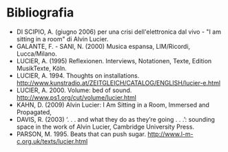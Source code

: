 # Bibliografia

- DI SCIPIO, A. (giugno 2006) per una crisi dell'elettronica dal vivo - "I am sitting in a room" di Alvin Lucier.
- GALANTE, F. - SANI, N. (2000) Musica espansa, LIM/Ricordi, Lucca/Milano.
- LUCIER, A. (1995) Reflexionen. Interviews, Notationen, Texte, Edition MusikTexte, Köln.
- LUCIER, A. 1994. Thoughts on installations. http://www.kunstradio.at/ZEITGLEICH/CATALOG/ENGLISH/lucier-e.html
- LUCIER, A. 2000. Volume: bed of sound. http://www.ps1.org/cut/volume/lucier.html
- KAHN, D. (2009) Alvin Lucier: I Am Sitting in a Room, Immersed and Propagated,
- DAVIS, R. (2003) ‘. . . and what they do as they’re going . . .’: sounding space in the work of Alvin Lucier, Cambridge University Press.
- PARSON, M. 1995. Beats that can push sugar. http://www.l-m-c.org.uk/texts/lucier.html

